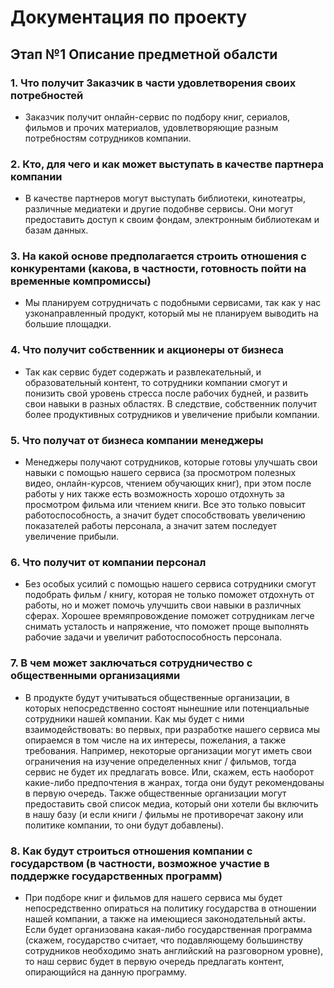 # Документация по проекту

## Этап №1 Описание предметной обалсти 
### 1. Что получит Заказчик в части удовлетворения своих потребностей 

  - Заказчик получит онлайн-сервис по подбору книг, сериалов, фильмов и прочих материалов, удовлетворяющие разным потребностям сотрудников компании.
  
### 2. Кто, для чего и как может выступать в качестве партнера компании

 -  В качестве партнеров могут выступать библиотеки, кинотеатры, различные медиатеки и другие подобнве сервисы.
  Они могут предоставить доступ к своим фондам, электронным библиотекам и базам данных. 
  
### 3. На какой основе предполагается строить отношения с конкурентами (какова, в частности, готовность пойти на временные компромиссы)  

  - Мы планируем сотрудничать с подобными сервисами, так как у нас узконаправленный продукт, который мы не планируем выводить на большие площадки.
  
### 4. Что получит собственник и акционеры от бизнеса

  - Так как сервис будет содержать и развлекательный, и образовательный контент, то сотрудники компании смогут и понизить свой уровень стресса после рабочих будней, 
  и развить свои навыки в разных областях. В следствие, собственник получит более продуктивных сотрудников и увеличение прибыли компании.   
  
### 5.  Что получат от бизнеса компании менеджеры

  - Менеджеры получают сотрудников, которые готовы улучшать свои навыки с помощью нашего сервиса (за просмотром полезных видео, онлайн-курсов, чтением обучающих книг),
  при этом после работы у них также есть возможность хорошо отдохнуть за просмотром фильма или чтением книги. Все это только повысит работоспособность, а значит будет
  способствовать увеличению показателей работы персонала, а значит затем последует увеличение прибыли.
  
### 6.  Что получит от компании персонал

  - Без особых усилий с помощью нашего сервиса сотрудники смогут подобрать фильм / книгу, которая не только поможет отдохнуть от работы, но и может помочь улучшить свои
  навыки в различных сферах. Хорошее времяпровождение поможет сотрудникам легче снимать усталость и напряжение, что поможет проще выполнять рабочие задачи и увеличит
  работоспособность персонала.
  
### 7.  В чем может заключаться сотрудничество с общественными организациями

  - В продукте будут учитываться общественные организации, в которых непосредственно состоят нынешние или потенциальные сотрудники нашей компании. Как мы будет с ними
  взаимодействовать: во первых, при разработке нашего сервиса мы опираемся в том числе на их интересы, пожелания, а также требования. Например, некоторые организации
  могут иметь свои ограничения на изучение определенных книг / фильмов, тогда сервис не будет их предлагать вовсе. Или, скажем, есть наоборот какие-либо предпочтения в
  жанрах, тогда они будут рекомендованы в первую очередь. Также общественные организации могут предоставить свой список медиа, который они хотели бы включить в нашу
  базу (и если книги / фильмы не противоречат закону или политике компании, то они будут добавлены).
  
### 8.  Как будут строиться отношения компании с государством (в частности, возможное участие в поддержке государственных программ)

  - При подборе книг и фильмов для нашего сервиса мы будет непосредственно опираться на политику государства в отношении нашей компании, а также на имеющиеся
  законодательный акты. Если будет организована какая-либо государственная программа (скажем, государство считает, что подавляющему большинству сотрудников необходимо
  знать английский на разговорном уровне), то наш сервис будет в первую очередь предлагать контент, опирающийся на данную программу.
  
